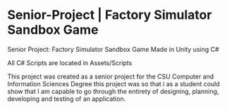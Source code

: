 # Senior-Project | Factory Simulator Sandbox Game
Senior Project: Factory Simulator Sandbox Game
Made in Unity using C#

All C# Scripts are located in Assets/Scripts

This project was created as a senior project for the CSU Computer and Information Sciences Degree
this project was so that i as a student could show that I am capable to go through the entirety of designing, planning, developing and testing of an application.
